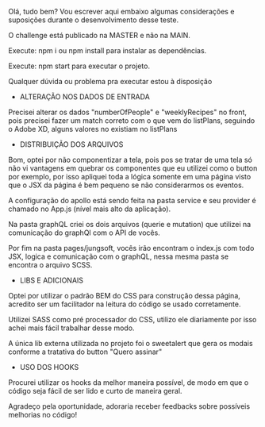 Olá, tudo bem? Vou escrever aqui embaixo algumas considerações e suposições durante o desenvolvimento desse teste.

O challenge está publicado na MASTER e não na MAIN. 

Execute: npm i ou npm install para instalar as dependências.

Execute: npm start para executar o projeto.

Qualquer dúvida ou problema pra executar estou à disposição


- ALTERAÇÃO NOS DADOS DE ENTRADA

Precisei alterar os dados "numberOfPeople" e "weeklyRecipes" no front, pois precisei fazer um match correto com o que vem do listPlans, seguindo o Adobe XD, alguns valores no existiam no listPlans


- DISTRIBUIÇÃO DOS ARQUIVOS

Bom, optei por não componentizar a tela, pois pos se tratar de uma tela só não vi vantagens em quebrar os componentes que eu utilizei como o button por exemplo, por isso apliquei toda a lógica somente em uma página visto que o JSX da página é bem pequeno se não considerarmos os eventos.

A configuração do apollo está sendo feita na pasta service e seu provider é chamado no App.js (nível mais alto da aplicação).

Na pasta graphQL criei os dois arquivos (querie e mutation) que utilizei na comunicação do graphQl com o API de vocês.

Por fim na pasta pages/jungsoft, vocês irão encontram o index.js com todo JSX, logica e comunicação com o graphQL, nessa mesma pasta se encontra o arquivo SCSS.


- LIBS E ADICIONAIS

Optei por utilizar o padrão BEM do CSS para construção dessa página, acredito ser um facilitador na leitura do código se usado corretamente.

Utilizei SASS como pré processador do CSS, utilizo ele diariamente por isso achei mais fácil trabalhar desse modo.

A única lib externa utilizada no projeto foi o sweetalert que gera os modais conforme a tratativa do button "Quero assinar"


- USO DOS HOOKS

Procurei utilizar os hooks da melhor maneira possível, de modo em que o código seja fácil de ser lido e curto de maneira geral.



Agradeço pela oportunidade, adoraria receber feedbacks sobre possíveis melhorias no código!

